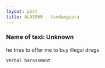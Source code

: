 ```yaml
---
layout: post
title: ALA3969 - tandangsora
---
```


### Name of taxi: Unknown

he tries to offer me to buy illegal drugs

```Verbal harassment```
